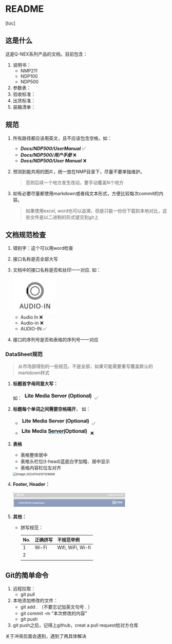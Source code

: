 # README

[toc]



## 这是什么



这是Q-NEX系列产品的文档，目前包含：

1. 说明书：
   - NMP211
   - NDP100
   - NDP500
2. 参数表：
3. 验收标准：
4. 出货标准：
5. 装箱清单：



## 规范

1. 所有路径都应该用英文，且不应该包含空格，如：

   - ***Docs/NDP500/UserManual*** ✅
   - ***Docs/NDP500/用户手册***  ❌
   - ***Docs/NDP500/User Manual*** ❌

2. 预测到能共用的图片，统一放在NMP目录下，尽量不要单独维护。

   > 否则后续一个地方发生改动，要手动覆盖N个地方

3. 如有必要尽量都使用markdown或者纯文本形式，方便比较每次commit的内容。

   > 如果使用excel, word也可以追溯，但是只能一份份下载到本地对比，这些文件是以二进制的形式提交到git上



## 文档规范检查

1. 错别字：这个可以用word检查

2. 接口名称是否全部大写

3. 文档中的接口名称是否和丝印一一对应. 如： 

   <img src="./img/image-20240709163741600.png" alt="image-20240709163741600" style="zoom:33%;" /> 

   - Audio In ❌
   - Audio-in  ❌
   - AUDIO-IN ✅

4. 接口的序列号是否和表格的序列号一一对应



### DataSheet规范

> 从市场部得到的一些规范，不是全部，如果可能需要重写覆盖默认的markdown样式

1. **标题首字母同意大写：**

   如： <img src="./img/image-20241104100830411.png" alt="image-20241104100830411" style="zoom:50%;" />  ✅

2. **标题每个单词之间需要空格隔开**， 如：

   - <img src="./img/image-20241104100830411.png" alt="image-20241104100830411" style="zoom:50%;" />  ✅
   - <img src="./img/image-20241104100933154.png" alt="image-20241104100933154" style="zoom:50%;" /> ❌

3. **表格**

   - 表格整体居中
   - 表格头栏位(t-head)蓝底白字加粗、居中显示
   - 表格内容栏位左对齐

   <img src="/Users/leewang/Documents/Githubs/IQ/Docs/img/image-20241104101129669.png" alt="image-20241104101129669" style="zoom: 67%;" />  

4. **Footer, Header：**

   <img src="./img/image-20241104101058933.png" alt="image-20241104101058933" style="zoom:50%;" /> 

5. **其他：**

   - 拼写规范：

     | No.  | 正确拼写 | 不规范举例        |
     | ---- | -------- | ----------------- |
     | 1    | Wi-Fi    | Wifi, WiFi, Wi-fi |
     | 2    |          |                   |
     |      |          |                   |

     

## Git的简单命令

1. 远程拉取： 
   - git pull 
2. 本地添加修改的文件：
   - git  add .  （不要忘记加英文句号 . ）
   - git commit -m "本次修改的内容"
   - git push
3. git push之后，记得上github，creat a pull request给对方仓库



关于冲突后面会遇到，遇到了再具体解决
